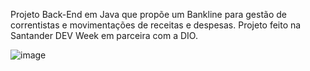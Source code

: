 Projeto Back-End em Java que propõe um Bankline para gestão de correntistas e movimentações de receitas e despesas. 
Projeto feito na Santander DEV Week em parceira com a DIO.

![image](https://user-images.githubusercontent.com/68930974/167323654-5df81e86-d25a-4f19-9c21-e830fff0ce29.png)


